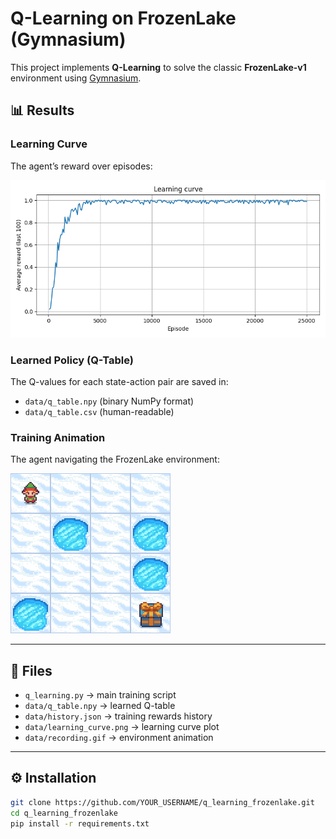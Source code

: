 # Q-Learning on FrozenLake (Gymnasium)

This project implements **Q-Learning** to solve the classic **FrozenLake-v1** environment using [Gymnasium](https://gymnasium.farama.org/).

## 📊 Results

### Learning Curve
The agent’s reward over episodes:

![Learning Curve](data/learning_curve.png)

### Learned Policy (Q-Table)
The Q-values for each state-action pair are saved in:
- `data/q_table.npy` (binary NumPy format)
- `data/q_table.csv` (human-readable)

### Training Animation
The agent navigating the FrozenLake environment:

![FrozenLake Agent](data/recording.gif)

---

## 📁 Files
- `q_learning.py` → main training script  
- `data/q_table.npy` → learned Q-table  
- `data/history.json` → training rewards history  
- `data/learning_curve.png` → learning curve plot  
- `data/recording.gif` → environment animation  

---

## ⚙️ Installation
```bash
git clone https://github.com/YOUR_USERNAME/q_learning_frozenlake.git
cd q_learning_frozenlake
pip install -r requirements.txt

